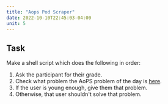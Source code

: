 ```yaml
---
title: "Aops Pod Scraper"
date: 2022-10-10T22:45:03-04:00
unit: 5
---
```


## Task

Make a shell script which does the following in order:

1. Ask the participant for their grade.
2. Check what problem the AoPS problem of the day is
   [here](https://artofproblemsolving.com/wiki/).
3. If the user is young enough, give them that problem.
4. Otherwise, that user shouldn't solve that problem.
